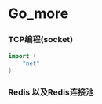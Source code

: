 # Go_more
<!-- @author DHJT 2019-12-04 -->

### TCP编程(socket)
```go
import (
    "net"
)
```
### Redis 以及Redis连接池
